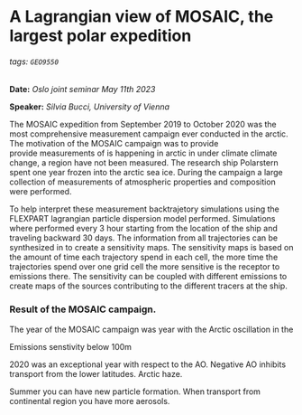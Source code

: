 # A Lagrangian view of MOSAIC, the largest polar expedition

###### tags: `GEO9550`
**Date:** *Oslo joint seminar May 11th 2023*

**Speaker:** *Silvia Bucci, University of Vienna*

The MOSAIC expedition from September 2019 to October 2020 was the most comprehensive measurement 
campaign ever conducted in the arctic. The motivation of the MOSAIC campaign was to provide  
provide measurements of is happening in arctic in under climate climate change, a region have not 
been measured. The research ship Polarstern spent one year frozen into the arctic sea ice. During 
the campaign a large collection of measurements of atmospheric properties and 
composition were performed. 

To help interpret these measurement backtrajetory simulations using the FLEXPART lagrangian 
particle dispersion model performed. Simulations where performed every 3 hour starting from the 
location of the ship and traveling backward 30 days. The information from all trajectories can be 
synthesized in to create a sensitivity maps. The sensitivity maps is based on the amount of time 
each trajectory spend in each cell, the more time the trajectories spend over one grid cell the 
more sensitive is the receptor to emissions there. The sensitivity can be coupled with different 
emissions to create maps of the sources contributing to the different tracers at the ship. 

### Result of the MOSAIC campaign. 

The year of the MOSAIC campaign was year with the Arctic oscillation in the

Emissions senstivity below 100m 

 2020 was an exceptional year with respect to the AO. Negative AO inhibits transport from the lower latitudes. Arctic haze.

 Summer you can have new particle formation. When transport from continental region you have more aerosols. 